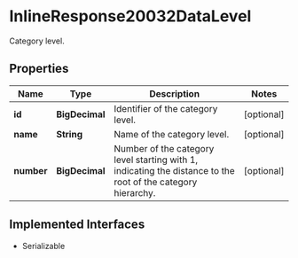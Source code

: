 

# InlineResponse20032DataLevel

Category level.

## Properties

Name | Type | Description | Notes
------------ | ------------- | ------------- | -------------
**id** | **BigDecimal** | Identifier of the category level. |  [optional]
**name** | **String** | Name of the category level. |  [optional]
**number** | **BigDecimal** | Number of the category level starting with 1, indicating the distance to the root of the category hierarchy. |  [optional]


## Implemented Interfaces

* Serializable


